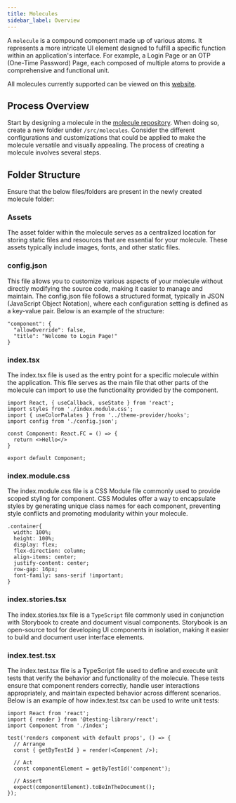```yaml
---
title: Molecules
sidebar_label: Overview
---
```




<head>
  <title> Overview </title>
  <meta
    name="description"
    content="your meta content goes here"
  />
</head>

A `molecule` is a compound component made up of various atoms. It represents a more intricate UI element designed to fulfill a specific function within an application's interface. For example, a Login Page or an OTP (One-Time Password) Page, each composed of multiple atoms to provide a comprehensive and functional unit.

All molecules currently supported can be viewed on this [website](https://stencil-ui-templates.vercel.app/).
 
## Process Overview

Start by designing a molecule in the [molecule repository](https://github.com/SamagraX-Stencil/ui-templates/tree/dev/src/molecules). When doing so, create a new folder under `/src/molecules`. Consider the different configurations and customizations that could be applied to make the molecule versatile and visually appealing. 
The process of creating a molecule involves several steps.

## Folder Structure

Ensure that the below files/folders are present in the newly created molecule folder:

### Assets

The asset folder within the molecule serves as a centralized location for storing static files and resources that are essential for your molecule. These assets typically include images, fonts, and other static files.

### config.json

This file allows you to customize various aspects of your molecule without directly modifying the source code, making it easier to manage and maintain. The config.json file follows a structured format, typically in JSON (JavaScript Object Notation), where each configuration setting is defined as a key-value pair. Below is an example of the structure:

```
"component": {
  "allowOverride": false,
  "title": "Welcome to Login Page!"
}
```

### index.tsx

The index.tsx file is used as the entry point for a specific molecule within the application. This file serves as the main file that other parts of the molecule can import to use the functionality provided by the component.

```
import React, { useCallback, useState } from 'react';
import styles from './index.module.css';
import { useColorPalates } from '../theme-provider/hooks';
import config from './config.json';

const Component: React.FC = () => {
  return <>Hello</>
}

export default Component;
```

### index.module.css

The index.module.css file is a CSS Module file commonly used to provide scoped styling for component. CSS Modules offer a way to encapsulate styles by generating unique class names for each component, preventing style conflicts and promoting modularity within your molecule.

```
.container{
  width: 100%;
  height: 100%;
  display: flex;
  flex-direction: column;
  align-items: center;
  justify-content: center;
  row-gap: 16px;
  font-family: sans-serif !important;
}
```

### index.stories.tsx

The index.stories.tsx file is a `TypeScript` file commonly used in conjunction with Storybook to create and document visual components. Storybook is an open-source tool for developing UI components in isolation, making it easier to build and document user interface elements.

### index.test.tsx

The index.test.tsx file is a TypeScript file used to define and execute unit tests that verify the behavior and functionality of the molecule. These tests ensure that component renders correctly, handle user interactions appropriately, and maintain expected behavior across different scenarios.
Below is an example of how index.test.tsx can be used to write unit tests:

```
import React from 'react';
import { render } from '@testing-library/react';
import Component from './index';

test('renders component with default props', () => {
  // Arrange
  const { getByTestId } = render(<Component />);
  
  // Act
  const componentElement = getByTestId('component');
  
  // Assert
  expect(componentElement).toBeInTheDocument();
});
```

